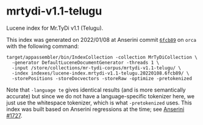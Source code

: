 # mrtydi-v1.1-telugu

Lucene index for Mr.TyDi v1.1 (Telugu).

This index was generated on 2022/01/08 at Anserini commit [`6fcb89`](https://github.com/castorini/anserini/commit/6fcb896c61e2b8cf2f235def3e95dda5fe4cd2fc) on `orca` with the following command:

```
target/appassembler/bin/IndexCollection -collection MrTyDiCollection \
  -generator DefaultLuceneDocumentGenerator -threads 1 \
  -input /store/collections/mr-tydi-corpus/mrtydi-v1.1-telugu/ \
  -index indexes/lucene-index.mrtydi-v1.1-telugu.20220108.6fcb89/ \
  -storePositions -storeDocvectors -storeRaw -optimize -pretokenized
```

Note that `-language te` gives identical results (and is more semantically accurate) but since we do not have a language-specific tokenizer here, we just use the whitespace tokenizer, which is what `-pretokenized` uses.
This index was built based on Anserini regressions at the time; see [Anserini #1727](https://github.com/castorini/anserini/pull/1727).